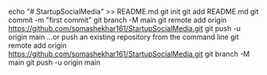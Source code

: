 echo "# StartupSocialMedia" >> README.md
git init
git add README.md
git commit -m "first commit"
git branch -M main
git remote add origin https://github.com/somashekhar161/StartupSocialMedia.git
git push -u origin main
…or push an existing repository from the command line
git remote add origin https://github.com/somashekhar161/StartupSocialMedia.git
git branch -M main
git push -u origin main